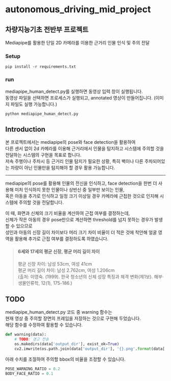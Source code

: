 # autonomous_driving_mid_project
## 차량지능기초 전반부 프로젝트 
Mediapipe를 활용한 단일 2D 카메라를 이용한 근거리 인물 인식 및 주의 전달

### Setup
```
pip install -r requirements.txt
```

### run
mediapipe_human_detect.py를 실행하면 동영상 입력 창이 실행됩니다.  
동영상 파일을 선택하면 프로세스가 실행되고, annotated 영상이 만들어집니다.
(이미지 파일도 실행 가능합니다.)
```
python mediapipe_human_detect.py
```

## Introduction
 본 프로젝트에서는 mediapipe의 pose와 face detection을 활용하여  
다른 센서 없이 2d 카메라를 이용해 근거리에서 인물을 탐지하고 시스템에 주의할 것을 전달하는 시스템의 구현을 목표로 합니다.  
 저속 주행이나 주차시 등 근거리 인물 탐지가 필요한 상황, 특히 벽이나 다른 주차되어있는 차량이 아닌 인물만을 탐지해야 할 경우 활용 가능합니다.
 
 ***
 mediapipe의 pose를 활용해 인물의 전신을 인식하고, face detection을 한번 더 사용해 미처 인식하지 못한 인물이나 상반신 중 일부만 보이는 인물,  
 혹은 아동을 추가로 인식하고 일정 크기 이상일 경우 카메라에 근접한 것으로 인지해 시스템에 주의할 것을 전달합니다.
 
 이 때, 화면과 신체의 크기 비율을 계산하여 근접 여부를 결정하는데,  
 신체가 작은 아동의 경우 pose만으로 계산하면 threshold를 넘지 못하는 경우가 발생 할 수 있으므로  
 성인과 아동의 신장 길이 차이보다 머리 크기 차이 비율이 더 적은 것에 착안해 
 얼굴 영역을 활용해 추가로 근접 여부를 결정하도록 하였습니다.  
 > #### 6세와 17세의 평균 신장, 평균 머리 길이 차이  
 > 평균 신장 차이: 남성 53cm, 여성 41cm  
 > 평균 머리 길이 차이: 남성 2.762cm, 여성 1.206cm  
 > (출처: 이영숙. (1999). 한국 청소년의 신체 성장 특징과 체격 변화(제1보). 해부·생물인류학, 12(1), 175-186.)

## TODO
mediapipe_human_detect.py 코드 중 warning 함수는  
현재 영상 중 주의할 장면의 프레임을 저장하는 것으로 구현해 두었습니다.  
해당 함수를 수정하여 활용할 수 있습니다.
```python
def warning(data):
    # TODO: 경고 전송
    os.makedirs(data['output_dir'], exist_ok=True)
    cv2.imwrite(os.path.join(data['output_dir'], '{}.png'.format(data['i'])), data['image'])
```

아래 수치를 조절하여 주의할 bbox의 비율을 조정할 수 있습니다.
```python
POSE_WARNING_RATIO = 0.2
BODY_FACE_RATIO = 0.1
```
